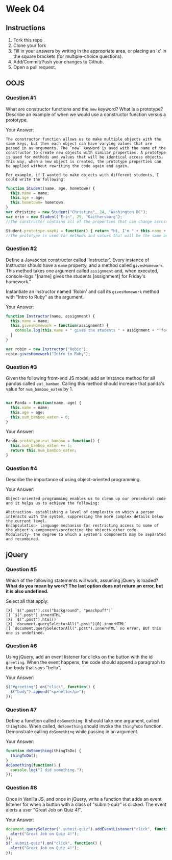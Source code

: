 # Week 04

## Instructions

1. Fork this repo
2. Clone your fork
3. Fill in your answers by writing in the appropriate area, or placing an 'x' in
the square brackets (for multiple-choice questions).
4. Add/Commit/Push your changes to Github.
5. Open a pull request.

## OOJS

### Question #1

What are constructor functions and the `new` keyword? What is a prototype? Describe an example of when we would use a constructor function versus a prototype.

Your Answer:
```text
The constructor function allows us to make multiple objects with the same keys, but then each object can have varying values that are passed in as arguments. The `new` keyword is used with the name of the constructor to create new objects with similar properties. A prototype is used for methods and values that will be identical across objects. This way, when a new object is created, the prototype properties can be applied without rewriting the code again and again.

For example, if I wanted to make objects with different students, I could write the following:
```
```js
function Student(name, age, hometown) {
  this.name = name;
  this.age = age;
  this.hometown= hometown;
}
var christine = new Student("Christine", 24, "Washington DC");
var erin = new Student("Erin", 25, "Gaithersburg");
//The constructor contains all of the properties that can change across students.

Student.prototype.sayHi = function() { return "Hi, I'm " + this.name + ".";}
//The prototype is used for methods and values that will be the same across objects.

```

### Question #2

Define a Javascript constructor called 'Instructor'. Every instance of Instructor should have a `name` property, and a method called `givesHomework`. This method takes one argument called `assignment` and, when executed, console-logs "[name] gives the students [assignment] for Friday's homework."

Instantiate an instructor named 'Robin' and call its `givesHomework` method with "Intro to Ruby" as the argument.

Your Answer:

```js
function Instructor(name, assignment) {
  this.name = name;
  this.givesHomework = function(assignment) {
    console.log(this.name + " gives the students " + assignment + " for Friday's homework." );
  }
}

var robin = new Instructor("Robin");
robin.givesHomework("Intro to Ruby");

```
### Question #3

Given the following front-end JS model, add an instance method for all pandas called `eat_bamboo`. Calling this method should increase that panda's value for `num_bamboo_eaten` by 1.

```js

var Panda = function(name, age) {
  this.name = name;
  this.age = age;
  this.num_bamboo_eaten = 0;
}
```
Your Answer:
```js
Panda.prototype.eat_bamboo = function() {
  this.num_bamboo_eaten += 1;
  return this.num_bamboo_eaten;
}
```

### Question #4

Describe the importance of using object-oriented programming.

Your Answer:
```text
Object-oriented programming enables us to clean up our procedural code and it helps us to achieve the following:

Abstraction- establishing a level of complexity on which a person interacts with the system, suppressing the more complex details below the current level.
Encapsulation- language mechanism for restricting access to some of the object's components/protecting the objects other code.
Modularity- the degree to which a system's components may be separated and recombined.
```

## jQuery

### Question #5

Which of the following statements will work, assuming jQuery is loaded? **What do you mean by work? The last option does not return an error, but it is also undefined.**

Select all that apply:
```
[X] `$(".post").css("background", "peachpuff")`
[] `$(".post").innerHTML`
[X] `$(".post").html()`
[X] `document.querySelectorAll(".post")[0].innerHTML`
[] `document.querySelectorAll(".post").innerHTML` no error, BUT this one is undefined.
```

### Question #6

Using jQuery, add an event listener for clicks on the button with the id
`greeting`. When the event happens, the code should append a paragraph to the
body that says "hello".

Your Answer:
```js
$("#greeting").on("click", function() {
  $("body").append("<p>hello</p>");
});
```

### Question #7

Define a function called `doSomething`. It should take one argument, called
`thingToDo`. When called, `doSomething` should invoke the `thingToDo` function. Demonstrate calling `doSomething` while passing in an argument.

Your Answer:
```js
function doSomething(thingToDo) {
  thingToDo();
}
doSomething(function() {
  console.log("I did something.");
});
```

### Question #8

Once in Vanilla JS, and once in jQuery, write a function that adds an event listener for when a button with a class of "submit-quiz" is clicked. The event alerts a user "Great Job on Quiz 4!".

Your Answer:
```js
document.querySelector(".submit-quiz").addEventListener("click", function() {
  alert("Great Job on Quiz 4!");
});
$(".submit-quiz").on("click", function() {
  alert("Great Job on Quiz 4!");
});
```

